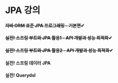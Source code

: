 # JPA 강의<br>

#### ~~자바 ORM 표준 JPA 프로그래밍 - 기본편~~✔ <br>
#### ~~실전! 스프링 부트와 JPA 활용1 - API 개발과 성능 최적화~~✔<br>
#### ~~실전! 스프링 부트와 JPA 활용2 - API 개발과 성능 최적화~~✔<br>
#### 실전! 스프링 데이터 JPA<br>
#### 실전! Querydsl<br>

